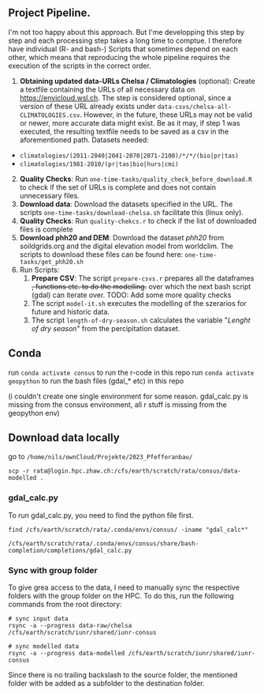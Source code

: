
## Project Pipeline.

I'm not too happy about this approach. But I'me developping this step by step and each processing step takes a long time to comptue. I therefore have individual (R- and bash-) Scripts that sometimes depend on each other, which means that reproducing the whole pipeline requires the execution of the scripts in the correct order. 

1. **Obtaining updated data-URLs Chelsa / Climatologies** (optional): Create a textfile containing the URLs of all necessary data on https://envicloud.wsl.ch. The step is considered optional, since a version of these URL already exists under `data-csvs/chelsa-all-CLIMATOLOGIES.csv`. However, in the future, these URLs may not be valid or newer, more accurate data might exist. Be as it may, if step 1 was executed, the resulting textfile needs to be saved as a csv in the aforementioned path.
Datasets needed:
  - `climatologies/(2011-2040|2041-2070|2071-2100)/*/*/(bio|pr|tas)`
  - `climatologies/1981-2010/(pr|tas|bio|hurs|cmi)`
2. **Quality Checks**: Run `one-time-tasks/quality_check_before_download.R` to check if the set of URLs is complete and does not contain unnecessary files.
3. **Download data**: Download the datasets specified in the URL. The scripts `one-time-tasks/download-chelsa.sh` facilitate this (linux only).
4. **Quality Checks**: Run `quality-chekcs.r` to check if the list of downloaded files is complete
5. **Download phh20 and DEM**: Download the dataset *phh20* from soildgrids.org and the digital elevation model from worldclim. The scripts to download these files can be found here: `one-time-tasks/get_phh20.sh` 
6. Run Scripts:
   1. **Prepare CSV**: The script `prepare-csvs.r` prepares all the dataframes ~~, functions etc. to do the modelling.~~ over which the next bash script (gdal) can iterate over. TODO: Add some more quality checks
   2. The script `model-it.sh` executes the modelling of the szerarios for future
and historic data.
   3. The script `length-of-dry-season.sh` calculates the variable "*Lenght of dry season*" from the percipitation dataset.


## Conda


run `conda activate consus` to run the r-code in this repo
run `conda activate geopython` to run the bash files (gdal_* etc) in this repo

(i couldn't create one single environment for some reason. gdal_calc.py is missing from the consus environment, all r stuff is missing from the geopython env)


## Download data locally

go to `/home/nils/ownCloud/Projekte/2023_Pfefferanbau/`

```
scp -r rata@login.hpc.zhaw.ch:/cfs/earth/scratch/rata/consus/data-modelled .
```


### gdal_calc.py

To run gdal_calc.py, you need to find the python file first.

```
find /cfs/earth/scratch/rata/.conda/envs/consus/ -iname "gdal_calc*"

/cfs/earth/scratch/rata/.conda/envs/consus/share/bash-completion/completions/gdal_calc.py
```


### Sync with group folder

To give grea access to the data, I need to manually sync the respective folders with the group folder on the HPC. To do this, run the following commands from the root directory:

``` 
# sync input data
rsync -a --progress data-raw/chelsa /cfs/earth/scratch/iunr/shared/iunr-consus

# sync modelled data
rsync -a --progress data-modelled /cfs/earth/scratch/iunr/shared/iunr-consus
```

Since there is no trailing backslash to the source folder, the mentioned folder with be added as a subfolder to the destination folder. 
